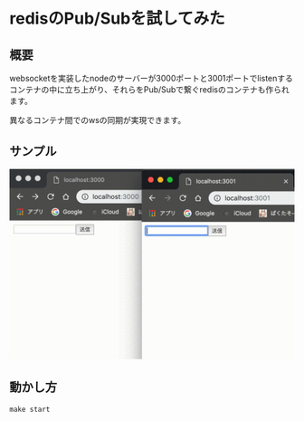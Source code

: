 # redisのPub/Subを試してみた

## 概要
websocketを実装したnodeのサーバーが3000ポートと3001ポートでlistenするコンテナの中に立ち上がり、それらをPub/Subで繋ぐredisのコンテナも作られます。

異なるコンテナ間でのwsの同期が実現できます。

## サンプル

![](sample.gif)

## 動かし方

```
make start
```
